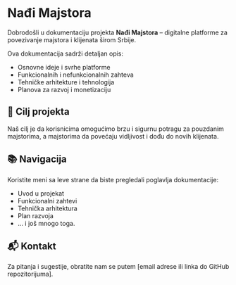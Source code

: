 
# Nađi Majstora

Dobrodošli u dokumentaciju projekta **Nađi Majstora** – digitalne platforme za povezivanje majstora i klijenata širom Srbije.

Ova dokumentacija sadrži detaljan opis:
- Osnovne ideje i svrhe platforme
- Funkcionalnih i nefunkcionalnih zahteva
- Tehničke arhitekture i tehnologija
- Planova za razvoj i monetizaciju

## 📌 Cilj projekta

Naš cilj je da korisnicima omogućimo brzu i sigurnu potragu za pouzdanim majstorima, a majstorima da povećaju vidljivost i dođu do novih klijenata.

## 📚 Navigacija

Koristite meni sa leve strane da biste pregledali poglavlja dokumentacije:
- Uvod u projekat
- Funkcionalni zahtevi
- Tehnička arhitektura
- Plan razvoja
- … i još mnogo toga.

## 📬 Kontakt

Za pitanja i sugestije, obratite nam se putem [email adrese ili linka do GitHub repozitorijuma].
